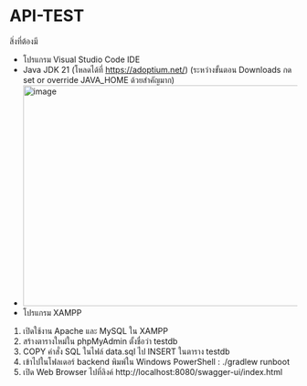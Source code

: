 # API-TEST

สิ่งที่ต้องมี
- โปรแกรม Visual Studio Code IDE
- Java JDK 21 (โหลดได้ที่ https://adoptium.net/) (ระหว่างขั้นตอน Downloads กด set or override JAVA_HOME ด้วยสำคัญมาก)
- <img width="495" height="387" alt="image" src="https://github.com/user-attachments/assets/8387d1d7-0720-4cf0-96a6-bf950d69db50" />
- โปรแกรม XAMPP

1. เปิดใช้งาน Apache และ MySQL ใน XAMPP
2. สร้างตารางใหม่ใน phpMyAdmin ตั้งชื่อว่า testdb
3. COPY คำสั่ง SQL ในไฟล์ data.sql ไป INSERT ในตาราง testdb
4. เข้าไปในโฟลเดอร์ backend พิมพ์ใน Windows PowerShell : ./gradlew runboot
5. เปิด Web Browser ไปที่ลิงค์ http://localhost:8080/swagger-ui/index.html
